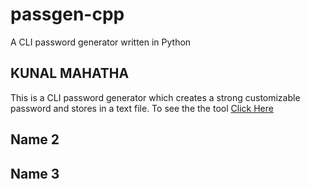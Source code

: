 # passgen-cpp
A CLI password generator written in Python

## KUNAL MAHATHA
This is a CLI password generator which creates a strong customizable password and stores in a text file. 
To see the the tool [Click Here](https://github.com/kunal-mahatha/passgen-py/tree/main/KUNAL)

## Name 2

## Name 3
